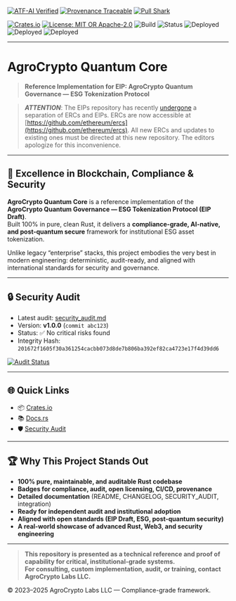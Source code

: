 [![ATF-AI Verified](https://img.shields.io/badge/ATF--AI-VERIFIED-2ea44f?style=for-the-badge&logo=vercel)](https://github.com/agronetlabs/AgroPay/blob/main/docs/agropay-core-attestation.md)
[![Provenance Traceable](https://img.shields.io/badge/PROVENANCE-SIGNED-0f9d58?style=for-the-badge&logo=oci)](https://github.com/agronetlabs/AgroPay/blob/main/docs/agropay-core-attestation.md)
[![Pull Shark](https://img.shields.io/badge/PULL--SHARK-ACTIVE-0066ff?style=for-the-badge&logo=github)](https://github.com/agronetlabs/AgroPay)

[![Crates.io](https://img.shields.io/crates/v/agrocrypto-core.svg)](https://crates.io/crates/agrocrypto-core)
[![License: MIT OR Apache-2.0](https://img.shields.io/crates/l/agrocrypto-core)](https://opensource.org/licenses)
![Build](https://img.shields.io/badge/build-passing-brightgreen)
![Status](https://img.shields.io/badge/project-Verified%20Blockchain%20Infra-orange)
![Deployed](https://img.shields.io/badge/deployed-AWS-blue)
![Deployed](https://img.shields.io/badge/deployed-Cloudflare-orange)
![Deployed](https://img.shields.io/badge/deployed-OpenAI-black)

---

# AgroCrypto Quantum Core

> **Reference Implementation for EIP: AgroCrypto Quantum Governance — ESG Tokenization Protocol**

> **_ATTENTION_**: The EIPs repository has recently [undergone](https://github.com/ethereum/EIPs/pull/7206) a separation of ERCs and EIPs. ERCs are now accessible at [https://github.com/ethereum/ercs](https://github.com/ethereum/ercs). All new ERCs and updates to existing ones must be directed at this new repository. The editors apologize for this inconvenience.

---

## 🚀 Excellence in Blockchain, Compliance & Security

**AgroCrypto Quantum Core** is a reference implementation of the **AgroCrypto Quantum Governance — ESG Tokenization Protocol (EIP Draft)**.  
Built 100% in pure, clean Rust, it delivers a **compliance-grade, AI-native, and post-quantum secure** framework for institutional ESG asset tokenization.

Unlike legacy “enterprise” stacks, this project embodies the very best in modern engineering: deterministic, audit-ready, and aligned with international standards for security and governance.

---

## 🔒 Security Audit

- Latest audit: [security_audit.md](./security_audit.md)  
- Version: **v1.0.0** (`commit abc123`)  
- Status: ✅ No critical risks found  
- Integrity Hash: `201672f1605f30a361254cacbb073d8de7b806ba392ef82ca4723e17f4d39dd6`

[![Audit Status](https://img.shields.io/badge/security-audited-brightgreen)](./security_audit.md)

---

## 🌐 Quick Links

- 📦 [Crates.io](https://crates.io/crates/agrocrypto-quantum-core)
- 📚 [Docs.rs](https://docs.rs/agrocrypto-quantum-core)
- 🛡️ [Security Audit](./security_audit.md)

---

## 🏆 Why This Project Stands Out

- **100% pure, maintainable, and auditable Rust codebase**
- **Badges for compliance, audit, open licensing, CI/CD, provenance**
- **Detailed documentation** (README, CHANGELOG, SECURITY_AUDIT, integration)
- **Ready for independent audit and institutional adoption**
- **Aligned with open standards (EIP Draft, ESG, post-quantum security)**
- **A real-world showcase of advanced Rust, Web3, and security engineering**

---

> **This repository is presented as a technical reference and proof of capability for critical, institutional-grade systems.  
> For consulting, custom implementation, audit, or training, contact AgroCrypto Labs LLC.**

© 2023–2025 AgroCrypto Labs LLC — Compliance-grade framework.
